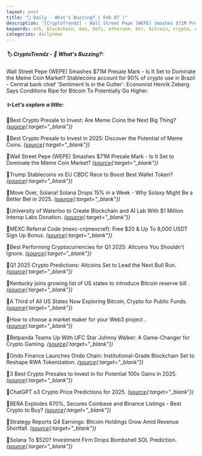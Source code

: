```yaml
---
layout: post
title: "🌇 Daily - What's Buzzing? ( Feb 07 )"
description: "[CryptoTrendz] - Wall Street Pepe (WEPE) Smashes $71M Presale Mark - Is It Set to Dominate the Meme Coin Market? Stablecoins account for 90% of crypto use in Brazil - Central bank chief 'Sentiment Is in the Gutter': Economist Henrik Zeberg Says Conditions Ripe for Bitcoin To Potentially Go Higher."
keywords: eth, blockchain, dao, defi, etheruem, btc, bitcoin, crypto, dex, investment, dao
categories: dailynews
---
```


##### 🏷️  CryptoTrendz - 📌 *What's Buzzing?:*

Wall Street Pepe (WEPE) Smashes $71M Presale Mark - Is It Set to Dominate the Meme Coin Market? Stablecoins account for 90% of crypto use in Brazil - Central bank chief 'Sentiment Is in the Gutter': Economist Henrik Zeberg Says Conditions Ripe for Bitcoin To Potentially Go Higher.

##### ✨ *Let's explore a little:*


🔹Best Crypto Presale to Invest: Are Meme Coins the Next Big Thing? *([source](https://s.avyag.com/lyqq){:target="_blank"})*

🔹Best Crypto Presale to Invest in 2025: Discover the Potential of Meme Coins. *([source](https://s.avyag.com/broc){:target="_blank"})*

🔹Wall Street Pepe (WEPE) Smashes $71M Presale Mark - Is It Set to Dominate the Meme Coin Market? *([source](https://s.avyag.com/0a4c){:target="_blank"})*

🔹Trump Stablecoins vs EU CBDC Race to Boost Best Wallet Token? *([source](https://s.avyag.com/61o5){:target="_blank"})*

🔹Move Over, Solana! Solana Drops 15% in a Week - Why Solaxy Might Be a Better Bet in 2025. *([source](https://s.avyag.com/iaaz){:target="_blank"})*

🔹University of Waterloo to Create Blockchain and AI Lab With $1 Million Interop Labs Donation. *([source](https://s.avyag.com/e591){:target="_blank"})*

🔹MEXC Referral Code (mexc-cnjmexcref): Free $20 & Up To 8,000 USDT Sign Up Bonus. *([source](https://s.avyag.com/9tw3){:target="_blank"})*

🔹Best Performing Cryptocurrencies for Q1 2025: Altcoins You Shouldn't Ignore. *([source](https://s.avyag.com/u2gd){:target="_blank"})*

🔹Q1 2025 Crypto Predictions: Altcoins Set to Lead the Next Bull Run. *([source](https://s.avyag.com/1y63){:target="_blank"})*

🔹Kentucky joins growing list of US states to introduce Bitcoin reserve bill . *([source](https://s.avyag.com/jnsa){:target="_blank"})*

🔹A Third of All US States Now Exploring Bitcoin, Crypto for Public Funds. *([source](https://s.avyag.com/r2xt){:target="_blank"})*

🔹How to choose a market maker for your Web3 project . *([source](https://s.avyag.com/ilqj){:target="_blank"})*

🔹Betpanda Teams Up With UFC Star Johnny Walker: A Game-Changer for Crypto Gaming. *([source](https://s.avyag.com/8u3t){:target="_blank"})*

🔹Ondo Finance Launches Ondo Chain: Institutional-Grade Blockchain Set to Reshape RWA Tokenization. *([source](https://s.avyag.com/c5im){:target="_blank"})*

🔹3 Best Crypto Presales to Invest in for Potential 100x Gains in 2025. *([source](https://s.avyag.com/3isp){:target="_blank"})*

🔹ChatGPT o3 Crypto Price Predictions for 2025. *([source](https://s.avyag.com/iw7g){:target="_blank"})*

🔹BERA Explodes 670%, Secures Coinbase and Binance Listings - Best Crypto to Buy? *([source](https://s.avyag.com/9clx){:target="_blank"})*

🔹Strategy Reports Q4 Earnings: Bitcoin Holdings Grow Amid Revenue Shortfall. *([source](https://s.avyag.com/zr3c){:target="_blank"})*

🔹Solana To $520? Investment Firm Drops Bombshell SOL Prediction. *([source](https://s.avyag.com/m4py){:target="_blank"})*
